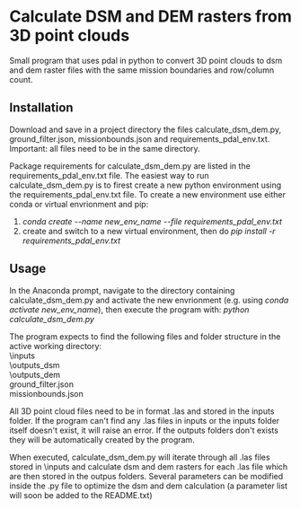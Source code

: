# Calculate DSM and DEM rasters from 3D point clouds

Small program that uses pdal in python to convert 3D point clouds to dsm and dem raster files with the same mission boundaries and row/column count.

## Installation
Download and save in a project directory the files calculate_dsm_dem.py, ground_filter.json, missionbounds.json and requirements_pdal_env.txt. 
Important: all files need to be in the same directory.

Package requirements for calculate_dsm_dem.py are listed in the requirements_pdal_env.txt file. 
The easiest way to run calculate_dsm_dem.py is to firest create a new python environment using the requirements_pdal_env.txt file. 
To create a new environment use either conda or virtual envrionment and pip:

1) _conda create --name new_env_name --file requirements_pdal_env.txt_
2) create and switch to a new virtual environment, then do _pip install -r requirements_pdal_env.txt_

## Usage
In the Anaconda prompt, navigate to the directory containing calculate_dsm_dem.py and activate the new envrionment (e.g. using _conda activate new_env_name_), then execute the program with: _python calculate_dsm_dem.py_

The program expects to find the following files and folder structure in the active working directory: <br>
  \inputs <br>
  \outputs_dsm <br>
  \outputs_dem <br>
  ground_filter.json <br>
  missionbounds.json <br>

All 3D point cloud files need to be in format .las and stored in the inputs folder. If the program can't find any .las files in inputs or the inputs folder itself doesn't exist, it will raise an error. If the outputs folders don't exists they will be automatically created by the program.
  
When executed, calculate_dsm_dem.py will iterate through all .las files stored in \inputs and calculate dsm and dem rasters for each .las file which are then stored 
in the outpus folders. Several parameters can be modified inside the .py file to optimize the dsm and dem calculation (a parameter list will soon be added to the README.txt)
  

